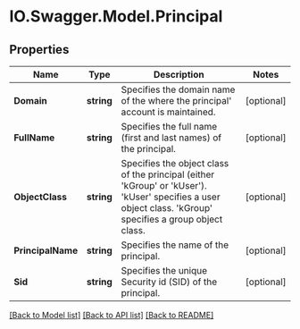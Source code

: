 # IO.Swagger.Model.Principal
## Properties

Name | Type | Description | Notes
------------ | ------------- | ------------- | -------------
**Domain** | **string** | Specifies the domain name of the where the principal&#39; account is maintained. | [optional] 
**FullName** | **string** | Specifies the full name (first and last names) of the principal. | [optional] 
**ObjectClass** | **string** | Specifies the object class of the principal (either &#39;kGroup&#39; or &#39;kUser&#39;). &#39;kUser&#39; specifies a user object class. &#39;kGroup&#39; specifies a group object class. | [optional] 
**PrincipalName** | **string** | Specifies the name of the principal. | [optional] 
**Sid** | **string** | Specifies the unique Security id (SID) of the principal. | [optional] 

[[Back to Model list]](../README.md#documentation-for-models) [[Back to API list]](../README.md#documentation-for-api-endpoints) [[Back to README]](../README.md)

